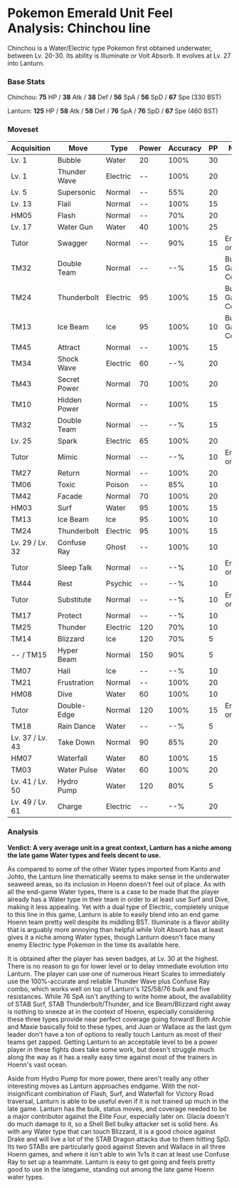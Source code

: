 # Pokemon Emerald Unit Feel Analysis: Chinchou line

Chinchou is a Water/Electric type Pokemon first obtained underwater, between Lv. 20-30. Its ability is Illuminate or Volt Absorb. It evolves at Lv. 27 into Lanturn.

### Base Stats

Chinchou: **75** HP / **38** Atk / **38** Def / **56** SpA / **56** SpD / **67** Spe (330 BST)

Lanturn: **125** HP / **58** Atk / **58** Def / **76** SpA / **76** SpD / **67** Spe (460 BST)

### Moveset

| Acquisition     | Move         | Type     | Power | Accuracy | PP | Notes              |
|-----------------|--------------|----------|-------|----------|----|--------------------|
| Lv. 1           | Bubble       | Water    | 20    | 100%     | 30 |                    |
| Lv. 1           | Thunder Wave | Electric | --    | 100%     | 20 |                    |
| Lv. 5           | Supersonic   | Normal   | --    | 55%      | 20 |                    |
| Lv. 13          | Flail        | Normal   | --    | 100%     | 15 |                    |
| HM05            | Flash        | Normal   | --    | 70%      | 20 |                    |
| Lv. 17          | Water Gun    | Water    | 40    | 100%     | 25 |                    |
| Tutor           | Swagger      | Normal   | --    | 90%      | 15 | Emerald only       |
| TM32            | Double Team  | Normal   | --    | --%      | 15 | Buy at Game Corner |
| TM24            | Thunderbolt  | Electric | 95    | 100%     | 15 | Buy at Game Corner |
| TM13            | Ice Beam     | Ice      | 95    | 100%     | 10 | Buy at Game Corner |
| TM45            | Attract      | Normal   | --    | 100%     | 15 |                    |
| TM34            | Shock Wave   | Electric | 60    | --%      | 20 |                    |
| TM43            | Secret Power | Normal   | 70    | 100%     | 20 |                    |
| TM10            | Hidden Power | Normal   | --    | 100%     | 15 |                    |
| TM32            | Double Team  | Normal   | --    | --%      | 15 |                    |
| Lv. 25          | Spark        | Electric | 65    | 100%     | 20 |                    |
| Tutor           | Mimic        | Normal   | --    | --%      | 10 | Emerald only       |
| TM27            | Return       | Normal   | --    | 100%     | 20 |                    |
| TM06            | Toxic        | Poison   | --    | 85%      | 10 |                    |
| TM42            | Facade       | Normal   | 70    | 100%     | 20 |                    |
| HM03            | Surf         | Water    | 95    | 100%     | 15 |                    |
| TM13            | Ice Beam     | Ice      | 95    | 100%     | 10 |                    |
| TM24            | Thunderbolt  | Electric | 95    | 100%     | 15 |                    |
| Lv. 29 / Lv. 32 | Confuse Ray  | Ghost    | --    | 100%     | 10 |                    |
| Tutor           | Sleep Talk   | Normal   | --    | --%      | 10 | Emerald only       |
| TM44            | Rest         | Psychic  | --    | --%      | 10 |                    |
| Tutor           | Substitute   | Normal   | --    | --%      | 10 | Emerald only       |
| TM17            | Protect      | Normal   | --    | --%      | 10 |                    |
| TM25            | Thunder      | Electric | 120   | 70%      | 10 |                    |
| TM14            | Blizzard     | Ice      | 120   | 70%      | 5  |                    |
| -- / TM15       | Hyper Beam   | Normal   | 150   | 90%      | 5  |                    |
| TM07            | Hail         | Ice      | --    | --%      | 10 |                    |
| TM21            | Frustration  | Normal   | --    | 100%     | 20 |                    |
| HM08            | Dive         | Water    | 60    | 100%     | 10 |                    |
| Tutor           | Double-Edge  | Normal   | 120   | 100%     | 15 | Emerald only       |
| TM18            | Rain Dance   | Water    | --    | --%      | 5  |                    |
| Lv. 37 / Lv. 43 | Take Down    | Normal   | 90    | 85%      | 20 |                    |
| HM07            | Waterfall    | Water    | 80    | 100%     | 15 |                    |
| TM03            | Water Pulse  | Water    | 60    | 100%     | 20 |                    |
| Lv. 41 / Lv. 50 | Hydro Pump   | Water    | 120   | 80%      | 5  |                    |
| Lv. 49 / Lv. 61 | Charge       | Electric | --    | --%      | 20 |                    |

### Analysis

**Verdict: A very average unit in a great context, Lanturn has a niche among the late game Water types and feels decent to use.**

As compared to some of the other Water types imported from Kanto and Johto, the Lanturn line thematically seems to make sense in the underwater seaweed areas, so its inclusion in Hoenn doesn't feel out of place. As with all the end-game Water types, there is a case to be made that the player already has a Water type in their team in order to at least use Surf and Dive, making it less appealing. Yet with a dual type of Electric, completely unique to this line in this game, Lanturn is able to easily blend into an end game Hoenn team pretty well despite its middling BST. Illuminate is a flavor ability that is arguably more annoying than helpful while Volt Absorb has at least gives it a niche among Water types, though Lanturn doesn't face many enemy Electric type Pokemon in the time its available here.

It is obtained after the player has seven badges, at Lv. 30 at the highest. There is no reason to go for lower level or to delay immediate evolution into Lanturn. The player can use one of numerous Heart Scales to immediately use the 100%-accurate and reliable Thunder Wave plus Confuse Ray combo, which works well on top of Lanturn's 125/58/76 bulk and five resistances. While 76 SpA isn't anything to write home about, the availability of STAB Surf, STAB Thunderbolt/Thunder, and Ice Beam/Blizzard right away is nothing to sneeze at in the context of Hoenn, especially considering these three types provide near perfect coverage going forward! Both Archie and Maxie basically fold to these types, and Juan or Wallace as the last gym leader don't have a ton of options to really touch Lanturn as most of their teams get zapped. Getting Lanturn to an acceptable level to be a power player in these fights does take some work, but doesn't struggle much along the way as it has a really easy time against most of the trainers in Hoenn's vast ocean. 

Aside from Hydro Pump for more power, there aren't really any other interesting moves as Lanturn approaches endgame. With the not-insignificant combination of Flash, Surf, and Waterfall for Victory Road traversal, Lanturn is able to be useful even if it is not trained up much in the late game. Lanturn has the bulk, status moves, and coverage needed to be a major contributor against the Elite Four, especially later on. Glacia doesn't do much damage to it, so a Shell Bell bulky attacker set is solid here. As with any Water type that can touch Blizzard, it is a good choice against Drake and will live a lot of the STAB Dragon attacks due to them hitting SpD. Its two STABs are particularly good against Steven and Wallace in all three Hoenn games, and where it isn't able to win 1v1s it can at least use Confuse Ray to set up a teammate. Lanturn is easy to get going and feels pretty good to use in the lategame, standing out among the late game Hoenn water types.